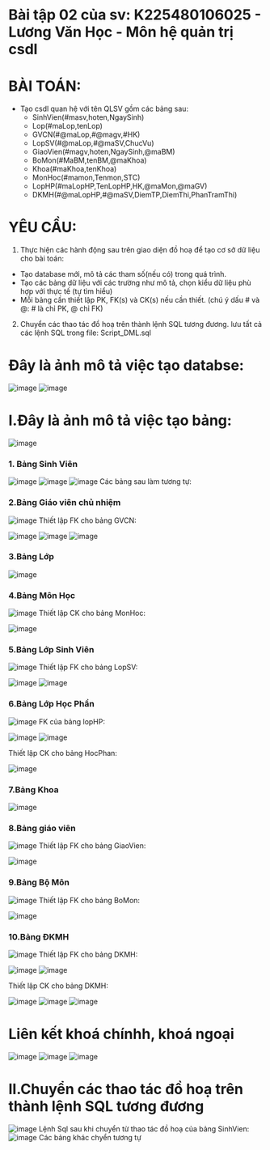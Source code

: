 # Bài tập 02 của sv: K225480106025 - Lương Văn Học - Môn hệ quản trị csdl
# BÀI TOÁN:
- Tạo csdl quan hệ với tên QLSV gồm các bảng sau:
  + SinhVien(#masv,hoten,NgaySinh)
  + Lop(#maLop,tenLop)
  + GVCN(#@maLop,#@magv,#HK)
  + LopSV(#@maLop,#@maSV,ChucVu)
  + GiaoVien(#magv,hoten,NgaySinh,@maBM)
  + BoMon(#MaBM,tenBM,@maKhoa)
  + Khoa(#maKhoa,tenKhoa)
  + MonHoc(#mamon,Tenmon,STC)
  + LopHP(#maLopHP,TenLopHP,HK,@maMon,@maGV)
  + DKMH(#@maLopHP,#@maSV,DiemTP,DiemThi,PhanTramThi)

# YÊU CẦU:
1. Thực hiện các hành động sau trên giao diện đồ hoạ để tạo cơ sở dữ liệu cho bài toán:
  + Tạo database mới, mô tả các tham số(nếu có) trong quá trình.
  + Tạo các bảng dữ liệu với các trường như mô tả, chọn kiểu dữ liệu phù hợp với thực tế (tự tìm hiểu)
  + Mỗi bảng cần thiết lập PK, FK(s) và CK(s) nếu cần thiết. (chú ý dấu # và @: # là chỉ PK, @ chỉ FK)
2. Chuyển các thao tác đồ hoạ trên thành lệnh SQL tương đương. lưu tất cả các lệnh SQL trong file: Script_DML.sql


# Đây là ảnh mô tả việc tạo databse:
![image](https://github.com/user-attachments/assets/f5dcdc3f-dabc-4209-8bfb-8cf45ab0ad11)
![image](https://github.com/user-attachments/assets/504409a0-af4a-4bf2-b0b7-52b008b5b3ba)

# I.Đây là ảnh mô tả việc tạo bảng:
![image](https://github.com/user-attachments/assets/89dcb971-230d-4faa-b857-d71765db3ad8)
### 1. Bảng Sinh Viên
![image](https://github.com/user-attachments/assets/9420e447-de60-479e-96d4-7a26cca06a10)
![image](https://github.com/user-attachments/assets/f457f033-ca6c-4eb2-9930-5a5d8149ce66)
![image](https://github.com/user-attachments/assets/403a1a39-94e8-4be8-bcf1-ba7d19be2130)
Các bảng sau làm tương tự:
### 2.Bảng Giáo viên chủ nhiệm
![image](https://github.com/user-attachments/assets/7f68c13b-3864-4678-890c-afefbe8a0c81)
Thiết lập FK cho bảng GVCN:

![image](https://github.com/user-attachments/assets/0844d374-281d-491d-b12d-f559f2b2f45e)
![image](https://github.com/user-attachments/assets/30e37a69-5aad-41aa-b460-7f752daa3307)
![image](https://github.com/user-attachments/assets/6b2f7f70-8945-43ac-b245-f0b9915bcc0c)
### 3.Bảng Lớp
![image](https://github.com/user-attachments/assets/00a4b1d8-dc94-41ac-8ba2-ce8e50e2d04c)
### 4.Bảng Môn Học
![image](https://github.com/user-attachments/assets/82517297-6502-4a53-b427-a3d547ed8360)
Thiết lập CK cho bảng MonHoc:

![image](https://github.com/user-attachments/assets/549f6c64-8a33-4b28-9f9b-7f0e0684c478)
### 5.Bảng Lớp Sinh Viên
![image](https://github.com/user-attachments/assets/eae9fc25-4b93-41be-ae0c-333cedc801e2)
Thiết lập FK cho bảng LopSV:

![image](https://github.com/user-attachments/assets/95585812-48eb-41c2-a85a-434293c010c4)
![image](https://github.com/user-attachments/assets/1743c602-7495-4c0d-8928-71bb7bd4e8a2)
### 6.Bảng Lớp Học Phần
![image](https://github.com/user-attachments/assets/585a4dc1-6305-4bb2-86d3-33cfd9d68e1e)
FK của bảng lopHP:

![image](https://github.com/user-attachments/assets/86255fa5-cd20-42fd-aeed-fe7becee9435)
![image](https://github.com/user-attachments/assets/90b85a39-1221-4571-8706-84ca85266ea7)

Thiết lập CK cho bảng HocPhan:

![image](https://github.com/user-attachments/assets/db4d06d6-52f4-4f3e-93f0-4668e4f98be9)
### 7.Bảng Khoa
![image](https://github.com/user-attachments/assets/95ebde8c-d169-416f-85d6-83cf2e329f12)
### 8.Bảng giáo viên
![image](https://github.com/user-attachments/assets/0d836427-b0aa-417b-ba07-bf99bcf7f65c)
Thiết lập FK cho bảng GiaoVien:

![image](https://github.com/user-attachments/assets/ba0595bd-a0be-4979-9bca-b568fca0ac86)
### 9.Bảng Bộ Môn
![image](https://github.com/user-attachments/assets/e4536766-0caf-490e-82bf-335513f13687)
Thiết lập FK cho bảng BoMon:

![image](https://github.com/user-attachments/assets/3b34dba8-f776-4ff9-a983-73c06e57dde3)

### 10.Bảng ĐKMH
![image](https://github.com/user-attachments/assets/71ddfb1f-0c48-4e74-968d-c3aeebbd654a)
Thiết lập FK cho bảng DKMH:

![image](https://github.com/user-attachments/assets/4c295efe-8cdb-4d0f-8d2d-0d7434c3f14e)
![image](https://github.com/user-attachments/assets/6cc77dcc-5cf5-402a-887a-fbcdcea9bb64)

Thiết lập CK cho bảng DKMH:

![image](https://github.com/user-attachments/assets/6ab56566-46fb-4a92-896c-b49be1e866fb)
![image](https://github.com/user-attachments/assets/8ff3020c-1670-4a5d-a21d-42584efe538c)
![image](https://github.com/user-attachments/assets/50ed7a4f-6396-4cec-a721-b7301437a52a)

# Liên kết khoá chínhh, khoá ngoại
![image](https://github.com/user-attachments/assets/d1a64d40-56a1-4708-9881-382103eb8c0e)
![image](https://github.com/user-attachments/assets/c990b57f-26c2-4b87-9d61-4075c9c67dd2)
![image](https://github.com/user-attachments/assets/af780422-1284-4cca-ae0e-9a2655ebc19e)

# II.Chuyển các thao tác đồ hoạ trên thành lệnh SQL tương đương
![image](https://github.com/user-attachments/assets/66de231b-53ae-4083-80af-0379b02c5279)
Lệnh Sql sau khi chuyển từ thao tác đồ hoạ của bảng SinhVien:
![image](https://github.com/user-attachments/assets/35d7ef2d-88c5-41a1-821e-67618adbb275)
Các bảng khác chyển tương tự








